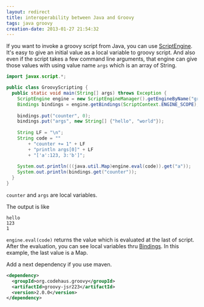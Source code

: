 ```yaml
---
layout: redirect
title: interoperability between Java and Groovy
tags: java groovy
creation-date: 2013-01-27 21:54:32
---
```

If you want to invoke a groovy script from Java, you can use [ScriptEngine][scriptengine].
It's easy to give an initial value as a local variable to groovy script.
And also even if the script takes a few command line arguments,
that engine can give those values with using value name `args` which is an array of String.

```java
import javax.script.*;

public class GroovyScripting {
  public static void main(String[] args) throws Exception {
    ScriptEngine engine = new ScriptEngineManager().getEngineByName("groovy");
    Bindings bindings = engine.getBindings(ScriptContext.ENGINE_SCOPE);
    
    bindings.put("counter", 0);
    bindings.put("args", new String[] {"hello", "world"});
    
    String LF = "\n";
    String code = ""
        + "counter += 1" + LF
        + "println args[0]" + LF
        + "['a':123, 3:'b']";
                    
    System.out.println(((java.util.Map)engine.eval(code)).get("a"));
    System.out.println(bindings.get("counter"));
  }
}
```

`counter` and `args` are local variables.

The output is like

    hello
    123
    1

`engine.eval(code)` returns the value which is evaluated at the last of script.
After the evaluation, you can see local variables thru [Bindings][bindings].
In this example, the last value is a Map.


Add a next dependency if you use maven.

```xml
<dependency>
  <groupId>org.codehaus.groovy</groupId>
  <artifactId>groovy-jsr223</artifactId>
  <version>2.0.0</version>
</dependency>
```

  [scriptengine]: http://docs.oracle.com/javase/6/docs/api/javax/script/ScriptEngine.html
  [bindings]: http://docs.oracle.com/javase/6/docs/api/javax/script/Bindings.html
